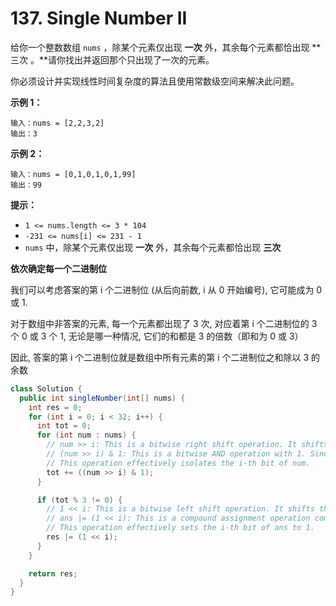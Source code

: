 # 137. Single Number II

给你一个整数数组 `nums` ，除某个元素仅出现 **一次** 外，其余每个元素都恰出现 **三次 。**请你找出并返回那个只出现了一次的元素。

你必须设计并实现线性时间复杂度的算法且使用常数级空间来解决此问题。

 

**示例 1：**

```
输入：nums = [2,2,3,2]
输出：3
```

**示例 2：**

```
输入：nums = [0,1,0,1,0,1,99]
输出：99
```

 

**提示：**

-   `1 <= nums.length <= 3 * 104`
-   `-231 <= nums[i] <= 231 - 1`
-   `nums` 中，除某个元素仅出现 **一次** 外，其余每个元素都恰出现 **三次**



**依次确定每一个二进制位**

我们可以考虑答案的第 i 个二进制位 (从后向前数, i 从 0 开始编号), 它可能成为 0 或 1.

对于数组中非答案的元素, 每一个元素都出现了 3 次, 对应着第 i 个二进制位的 3 个 0 或 3 个 1, 无论是哪一种情况, 它们的和都是 3 的倍数（即和为 0 或 3）

因此, 答案的第 i 个二进制位就是数组中所有元素的第 i 个二进制位之和除以 3 的余数

```java
class Solution {
  public int singleNumber(int[] nums) {
    int res = 0;
    for (int i = 0; i < 32; i++) {
      int tot = 0;
      for (int num : nums) {
        // num >> i: This is a bitwise right shift operation. It shifts the binary representation of the integer num to the right by i bits. This effectively moves the bit at position i to the rightmost position, making it the least significant bit (LSB).
        // (num >> i) & 1: This is a bitwise AND operation with 1. Since 1 in binary is 0001, performing a bitwise AND with 1 extracts the least significant bit of the result of the right shift operation. 
        // This operation effectively isolates the i-th bit of num.
        tot += ((num >> i) & 1);
      }

      if (tot % 3 != 0) {
        // 1 << i: This is a bitwise left shift operation. It shifts the binary representation of the integer 1 to the left by i bits. For example, if i is 3, 1 << 3 would result in 0001 being shifted to 1000 (in binary), which is 8 in decimal.
        // ans |= (1 << i): This is a compound assignment operation combining the bitwise OR operator | with assignment =. It performs a bitwise OR operation between the current value of ans and the result of 1 << i, and then assigns the result back to ans. 
        // This operation effectively sets the i-th bit of ans to 1.
        res |= (1 << i);
      }
    }

    return res;
  }
}
```

